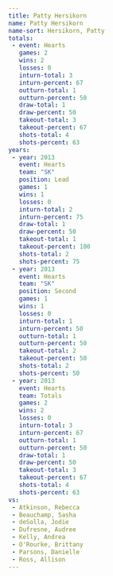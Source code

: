 ```yaml
---
title: Patty Hersikorn
name: Patty Hersikorn
name-sort: Hersikorn, Patty
totals:
 - event: Hearts
   games: 2
   wins: 2
   losses: 0
   inturn-total: 3
   inturn-percent: 67
   outturn-total: 1
   outturn-percent: 50
   draw-total: 1
   draw-percent: 50
   takeout-total: 3
   takeout-percent: 67
   shots-total: 4
   shots-percent: 63
years:
 - year: 2013
   event: Hearts
   team: "SK"
   position: Lead
   games: 1
   wins: 1
   losses: 0
   inturn-total: 2
   inturn-percent: 75
   draw-total: 1
   draw-percent: 50
   takeout-total: 1
   takeout-percent: 100
   shots-total: 2
   shots-percent: 75
 - year: 2013
   event: Hearts
   team: "SK"
   position: Second
   games: 1
   wins: 1
   losses: 0
   inturn-total: 1
   inturn-percent: 50
   outturn-total: 1
   outturn-percent: 50
   takeout-total: 2
   takeout-percent: 50
   shots-total: 2
   shots-percent: 50
 - year: 2013
   event: Hearts
   team: Totals
   games: 2
   wins: 2
   losses: 0
   inturn-total: 3
   inturn-percent: 67
   outturn-total: 1
   outturn-percent: 50
   draw-total: 1
   draw-percent: 50
   takeout-total: 3
   takeout-percent: 67
   shots-total: 4
   shots-percent: 63
vs:
 - Atkinson, Rebecca
 - Beauchamp, Sasha
 - deSolla, Jodie
 - Dufresne, Audree
 - Kelly, Andrea
 - O'Rourke, Brittany
 - Parsons, Danielle
 - Ross, Allison
---
```

